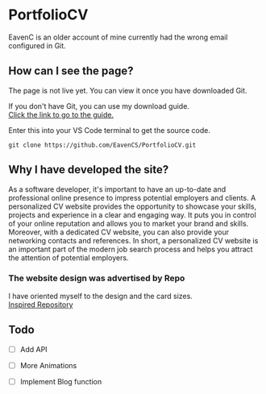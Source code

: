 # PortfolioCV
EavenC is an older account of mine currently had the wrong email configured in Git.
## How can I see the page?
The page is not live yet. You can view it once you have downloaded Git.

If you don't have Git, you can use my download guide. <br>
[Click the link to go to the guide.](https://github.com/EavenCS/HowToDownloadGit)

Enter this into your VS Code terminal to get the source code.
```
git clone https://github.com/EavenCS/PortfolioCV.git
```

## Why I have developed the site?
As a software developer, it's important to have an up-to-date and professional online presence to impress potential employers and clients. A personalized CV website provides the opportunity to showcase your skills, projects and experience in a clear and engaging way. It puts you in control of your online reputation and allows you to market your brand and skills. Moreover, with a dedicated CV website, you can also provide your networking contacts and references. In short, a personalized CV website is an important part of the modern job search process and helps you attract the attention of potential employers.


### The website design was advertised by Repo
I have oriented myself to the design and the card sizes. <br>
[Inspired Repository](https://github.com/llo7d/personal_site)

## Todo

 - [ ] Add API
 - [ ] More Animations
 - [ ] Implement Blog function





